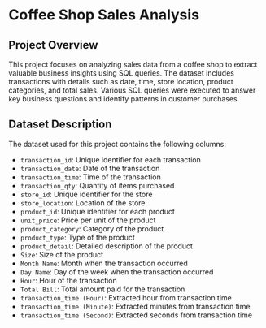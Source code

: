 # Coffee Shop Sales Analysis

## Project Overview
This project focuses on analyzing sales data from a coffee shop to extract valuable business insights using SQL queries. The dataset includes transactions with details such as date, time, store location, product categories, and total sales. Various SQL queries were executed to answer key business questions and identify patterns in customer purchases.

## Dataset Description
The dataset used for this project contains the following columns:
- `transaction_id`: Unique identifier for each transaction
- `transaction_date`: Date of the transaction
- `transaction_time`: Time of the transaction
- `transaction_qty`: Quantity of items purchased
- `store_id`: Unique identifier for the store
- `store_location`: Location of the store
- `product_id`: Unique identifier for each product
- `unit_price`: Price per unit of the product
- `product_category`: Category of the product
- `product_type`: Type of the product
- `product_detail`: Detailed description of the product
- `Size`: Size of the product
- `Month Name`: Month when the transaction occurred
- `Day Name`: Day of the week when the transaction occurred
- `Hour`: Hour of the transaction
- `Total Bill`: Total amount paid for the transaction
- `transaction_time (Hour)`: Extracted hour from transaction time
- `transaction_time (Minute)`: Extracted minutes from transaction time
- `transaction_time (Second)`: Extracted seconds from transaction time

